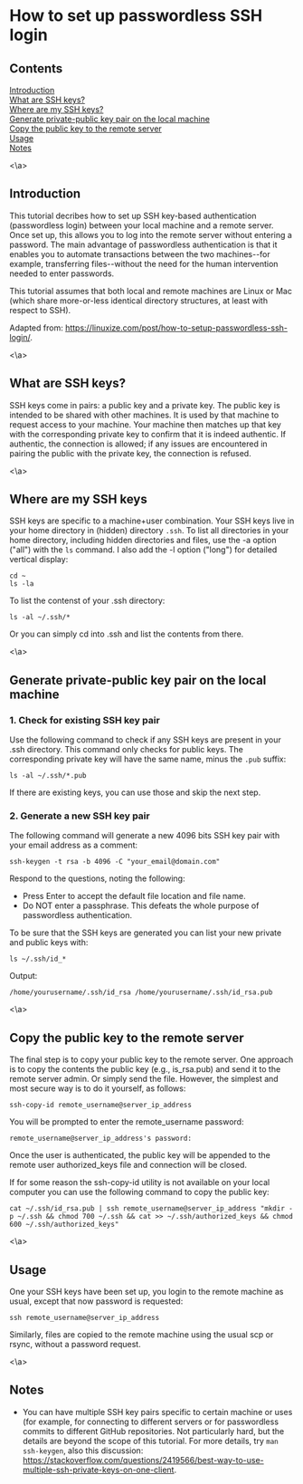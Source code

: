 # How to set up passwordless SSH login

## Contents

[Introduction](#introduction)  
[What are SSH keys?](#what)  
[Where are my SSH keys?](#where)  
[Generate private-public key pair on the local machine](#generate-local)  
[Copy the public key to the remote server](#copy-remote)  
[Usage](#usage)  
[Notes](#note)  

<a name="introduction"><\a>
## Introduction

This tutorial decribes how to set up SSH key-based authentication (passwordless login) between your local machine and a remote server. Once set up, this allows you to log into the remote server without entering a password. The main advantage of passwordless authentication is that it enables you to automate transactions between the two machines--for example, transferring files--without the need for the human intervention needed to enter passwords.

This tutorial assumes that both local and remote machines are Linux or Mac (which share more-or-less identical directory structures, at least with respect to SSH).

Adapted from: https://linuxize.com/post/how-to-setup-passwordless-ssh-login/.

<a name="what"><\a>
## What are SSH keys?

SSH keys come in pairs: a public key and a private key. The public key is intended to be shared with other machines. It is used by that machine to request access to your machine. Your machine then matches up that key with the corresponding private key to confirm that it is indeed authentic. If authentic, the connection is allowed; if any issues are encountered in pairing the public with the private key, the connection is refused.

<a name="where"><\a>
## Where are my SSH keys

SSH keys are specific to a machine+user combination. Your SSH keys live in your home directory in (hidden) directory `.ssh`. To list all directories in your home directory, including hidden directories and files, use the -a option ("all") with the `ls` command. I also add the -l option ("long") for detailed vertical display:

```
cd ~
ls -la
```

To list the contenst of your .ssh directory:

```
ls -al ~/.ssh/*
```

Or you can simply cd into .ssh and list the contents from there.

<a name="generate-local"><\a>
## Generate private-public key pair on the local machine

### 1. Check for existing SSH key pair

Use the following command to check if any SSH keys are present in your .ssh directory. This command only checks for public keys. The corresponding private key will have the same name, minus the `.pub` suffix:

```
ls -al ~/.ssh/*.pub
```
If there are existing keys, you can use those and skip the next step.

### 2. Generate a new SSH key pair

The following command will generate a new 4096 bits SSH key pair with your email address as a comment:

```
ssh-keygen -t rsa -b 4096 -C "your_email@domain.com"
```

Respond to the questions, noting the following:
* Press Enter to accept the default file location and file name.
* Do NOT enter a passphrase. This defeats the whole purpose of passwordless authentication.

To be sure that the SSH keys are generated you can list your new private and public keys with:

```
ls ~/.ssh/id_*
```

Output:

```
/home/yourusername/.ssh/id_rsa /home/yourusername/.ssh/id_rsa.pub
```

<a name="copy-remote"><\a>
## Copy the public key to the remote server

The final step is to copy your public key to the remote server. One approach is to copy the contents the public key (e.g., is_rsa.pub) and send it to the remote server admin. Or simply send the file. However, the simplest and most secure way is to do it yourself, as follows:

```
ssh-copy-id remote_username@server_ip_address
```

You will be prompted to enter the remote_username password:

```
remote_username@server_ip_address's password:
```

Once the user is authenticated, the public key will be appended to the remote user authorized_keys file and connection will be closed.

If for some reason the ssh-copy-id utility is not available on your local computer you can use the following command to copy the public key:

```
cat ~/.ssh/id_rsa.pub | ssh remote_username@server_ip_address "mkdir -p ~/.ssh && chmod 700 ~/.ssh && cat >> ~/.ssh/authorized_keys && chmod 600 ~/.ssh/authorized_keys"
```

<a name="usage"><\a>
## Usage

One your SSH keys have been set up, you login to the remote machine as usual, except that now password is requested:

```
ssh remote_username@server_ip_address
```

Similarly, files are copied to the remote machine using the usual scp or rsync, without a password request.

<a name="notes"><\a>
## Notes
* You can have multiple SSH key pairs specific to certain machine or uses (for example, for connecting to different servers or for passwordless commits to different GitHub repositories. Not particularly hard, but the details are beyond the scope of this tutorial. For more details, try `man ssh-keygen`, also this discussion: https://stackoverflow.com/questions/2419566/best-way-to-use-multiple-ssh-private-keys-on-one-client.

